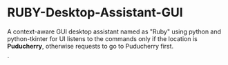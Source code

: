 # RUBY-Desktop-Assistant-GUI
A context-aware GUI desktop assistant named as "Ruby" using python and python-tkinter for UI listens to the commands only if the location is **Puducherry**, otherwise requests to go to Puducherry first.

`
